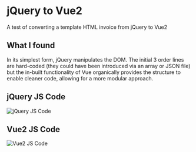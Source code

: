 # jQuery to Vue2
A test of converting a template HTML invoice from jQuery to Vue2

## What I found
In its simplest form, jQuery manipulates the DOM. The initial 3 order lines are hard-coded (they could have been introduced via an array or JSON file) but the in-built functionality of Vue organically provides the structure to enable cleaner code, allowing for a more modular approach.

## jQuery JS Code
![jQuery JS Code](https://nikimolnar.uk/github/img/code_jquery.png)

## Vue2 JS Code
![Vue2 JS Code](https://nikimolnar.uk/github/img/code_vue.png)
